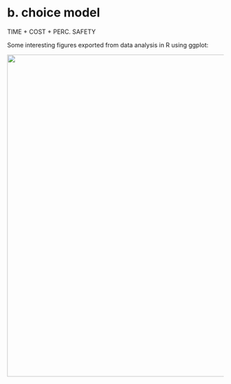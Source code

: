 # b. choice model

TIME + COST + PERC. SAFETY

Some interesting figures exported from data analysis in R using ggplot:
 
<img src="https://user-images.githubusercontent.com/63541107/190419901-363766a4-f37a-47de-bb73-722bd4d7aca1.png" height="750">

